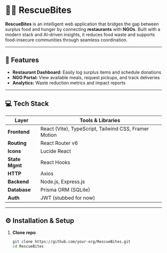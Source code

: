 # 🍛🔄 RescueBites

**RescueBites** is an intelligent web application that bridges the gap between surplus food and hunger by connecting **restaurants** with **NGOs**. Built with a modern stack and AI-driven insights, it reduces food waste and supports food-insecure communities through seamless coordination.

---

## 🚀 Features

- **Restaurant Dashboard:** Easily log surplus items and schedule donations  
- **NGO Portal:** View available meals, request pickups, and track deliveries  
- **Analytics:** Waste reduction metrics and impact reports  

---

## 💻 Tech Stack

| Layer         | Tools & Libraries                                      |
|---------------|--------------------------------------------------------|
| **Frontend**  | React (Vite), TypeScript, Tailwind CSS, Framer Motion  |
| **Routing**   | React Router v6                                        |
| **Icons**     | Lucide React                                           |
| **State Mgmt**| React Hooks                                            |
| **HTTP**      | Axios                                                  |
| **Backend**   | Node.js, Express.js                                    |
| **Database**  | Prisma ORM (SQLite)                                    |
| **Auth**      | JWT (stubbed for now)                                  |

---

## ⚙️ Installation & Setup

1. **Clone repo**  
   ```bash
   git clone https://github.com/your-org/RescueBites.git
   cd RescueBites
